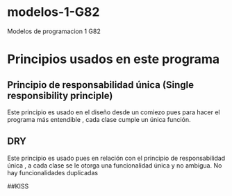 # modelos-1-G82
Modelos de programacion 1 G82

# Principios usados en este programa
## Principio de responsabilidad única (Single responsibility principle)
Este principio es usado en el diseño desde un comiezo pues para hacer el programa más entendible , cada clase cumple un única función.

## DRY 
Este principio es usado pues en relación con el principio de responsabilidad única , a cada clase se le otorga una funcionalidad única y no ambigua. No hay funcionalidades duplicadas

##KISS

